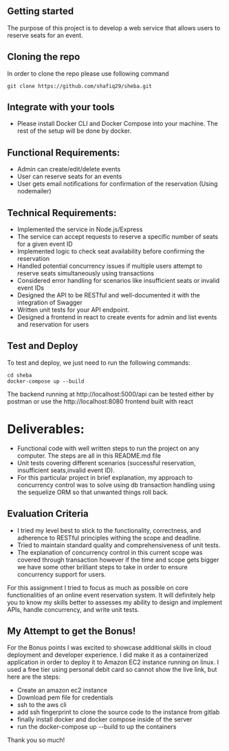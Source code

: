 ## Getting started

The purpose of this project is to develop a web service that allows users to reserve seats for an event.


## Cloning the repo

In order to clone the repo please use following command

```
git clone https://github.com/shafiq29/sheba.git

```

## Integrate with your tools

- Please install Docker CLI and Docker Compose into your machine. The rest of the setup will be done by docker. 

## Functional Requirements:

- Admin can create/edit/delete events
- User can reserve seats for an events
- User gets email notifications for confirmation of the reservation (Using nodemailer)

## Technical Requirements:

- Implemented the service in Node.js/Express
- The service can accept requests to reserve a specific number of seats for a given event ID
- Implemented logic to check seat availability before confirming the reservation
- Handled potential concurrency issues if multiple users attempt to reserve seats simultaneously using transactions
- Considered error handling for scenarios like insufficient seats or invalid event IDs
- Designed the API to be RESTful and well-documented it with the integration of Swagger
- Written unit tests for your API endpoint.
- Designed a frontend in react to create events for admin and list events and reservation for users

## Test and Deploy

To test and deploy, we just need to run the following commands:

```
cd sheba
docker-compose up --build

```

The backend running at http://localhost:5000/api can be tested either by postman or use the http://localhost:8080 frontend built with react



# Deliverables:
- Functional code with well written steps to run the project on any computer. The steps are all in this README.md file
- Unit tests covering different scenarios (successful reservation, insufficient seats,invalid event ID).
- For this particular project in brief explanation, my approach to concurrency control was to solve using db transaction handling using the sequelize ORM so that unwanted things roll back.

## Evaluation Criteria

- I tried my level best to stick to the functionality, correctness, and adherence to RESTful principles withing the scope and deadline.
- Tried to maintain standard quality and comprehensiveness of unit tests.
- The explanation of concurrency control in this current scope was covered through transaction however if the time and scope gets bigger we have some other brilliant steps to take in order to ensure concurrency support for users.

For this assignment I tried to focus as much as possible on core functionalities of an online event reservation system. It will definitely help you to know my skills better to assesses my ability to design and implement APIs, handle concurrency, and write unit tests.

## My Attempt to get the Bonus!

For the Bonus points I was excited to showcase additional skills in cloud deployment and developer experience. I did make it as a containerized application in order to deploy it to Amazon EC2 instance running on linux. I used a free tier using personal debit card so cannot show the live link, but here are the steps:

- Create an amazon ec2 instance 
- Download pem file for credentials
- ssh to the aws cli
- add ssh fingerprint to clone the source code to the instance from gitlab
- finally install docker and docker compose inside of the server
- run the docker-compose up --build to up the containers

Thank you so much!